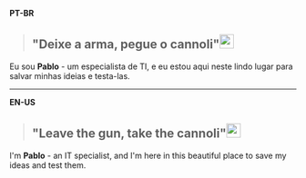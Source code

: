 <b>PT-BR</b>
> ## "Deixe a arma, pegue o cannoli"<img width="25" height="25" src="https://slackmojis.com/emojis/3303-cannoli/download">

Eu sou <b>Pablo</b> - um especialista de TI, e eu estou aqui neste lindo lugar para salvar minhas ideias e testa-las.

---

<b>EN-US</b>
> ## "Leave the gun, take the cannoli"<img width="25" height="25" src="https://slackmojis.com/emojis/3303-cannoli/download">

I'm <b>Pablo</b> - an IT specialist, and I'm here in this beautiful place to save my ideas and test them.

<!--
### Hi there 👋

**pabloopgg/pabloopgg** is a ✨ _special_ ✨ repository because its `README.md` (this file) appears on your GitHub profile.

Here are some ideas to get you started:

- 🔭 I’m currently working on ...
- 🌱 I’m currently learning ...
- 👯 I’m looking to collaborate on ...
- 🤔 I’m looking for help with ...
- 💬 Ask me about ...
- 📫 How to reach me: ...
- 😄 Pronouns: ...
- ⚡ Fun fact: ...
-->
